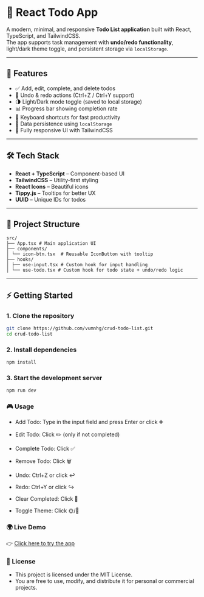# 📝 React Todo App

A modern, minimal, and responsive **Todo List application** built with React, TypeScript, and TailwindCSS.  
The app supports task management with **undo/redo functionality**, light/dark theme toggle, and persistent storage via `localStorage`.

---

## 🚀 Features

- ✅ Add, edit, complete, and delete todos
- 🔄 Undo & redo actions (Ctrl+Z / Ctrl+Y support)
- 🌗 Light/Dark mode toggle (saved to local storage)
- 📊 Progress bar showing completion rate
- 🎯 Keyboard shortcuts for fast productivity
- 💾 Data persistence using `localStorage`
- 📱 Fully responsive UI with TailwindCSS

---

## 🛠️ Tech Stack

- **React + TypeScript** – Component-based UI
- **TailwindCSS** – Utility-first styling
- **React Icons** – Beautiful icons
- **Tippy.js** – Tooltips for better UX
- **UUID** – Unique IDs for todos

---

## 📂 Project Structure

```plaintext
src/
├── App.tsx # Main application UI
├── components/
│ └── icon-btn.tsx  # Reusable IconButton with tooltip
├── hooks/
│ ├── use-input.tsx # Custom hook for input handling
│ └── use-todo.tsx # Custom hook for todo state + undo/redo logic
```

---

## ⚡ Getting Started

### 1. Clone the repository

```bash
git clone https://github.com/vumnhg/crud-todo-list.git
cd crud-todo-list
```

### 2. Install dependencies

```bash
npm install
```

### 3. Start the development server

```bash
npm run dev
```

### 🎮 Usage

- Add Todo: Type in the input field and press Enter or click ➕

- Edit Todo: Click ✏️ (only if not completed)

- Complete Todo: Click ✅

- Remove Todo: Click 🗑️

- Undo: Ctrl+Z or click ↩️

- Redo: Ctrl+Y or click ↪️

- Clear Completed: Click 🧽

- Toggle Theme: Click 🌞/🌙

### 🌍 Live Demo  

👉 [Click here to try the app](https://crud-todo-list-two.vercel.app/)

### 📜 License

- This project is licensed under the MIT License.
- You are free to use, modify, and distribute it for personal or commercial projects.
